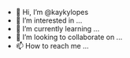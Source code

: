 - 👋 Hi, I’m @kaykylopes
- 👀 I’m interested in ...
- 🌱 I’m currently learning ...
- 💞️ I’m looking to collaborate on ...
- 📫 How to reach me ...

<!---
kaykylopes/kaykylopes is a ✨ special ✨ repository because its `README.md` (this file) appears on your GitHub profile.
You can click the Preview link to take a look at your changes.
--->
